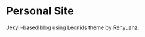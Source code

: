 # Personal Site

Jekyll-based blog using Leonids theme by [Renyuanz](https://github.com/renyuanz/leonids/).